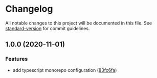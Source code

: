 # Changelog

All notable changes to this project will be documented in this file. See [standard-version](https://github.com/conventional-changelog/standard-version) for commit guidelines.

## 1.0.0 (2020-11-01)


### Features

* add typescript monorepo configuration ([83fc6fa](https://github.com/francescocamillini/typescript-monorepo/commit/83fc6fa80738933aafba64bb9955cea404f4dd93))
